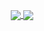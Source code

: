 <p align="center">
    <a href="https://github.com/garyellow">
        <img align="center" src="https://github-readme-stats-garyellow.vercel.app/api?username=garyellow&show_icons=true&theme=vue-dark&include_all_commits=true&count_private=true&line_height=20" />
    </a>
    <a href="https://github.com/garyellow">
        <img align="center" src="https://github-readme-stats-garyellow.vercel.app/api/top-langs/?username=garyellow&layout=compact&langs_count=6&theme=vue-dark&card_width=445" />
    </a>
</p>
